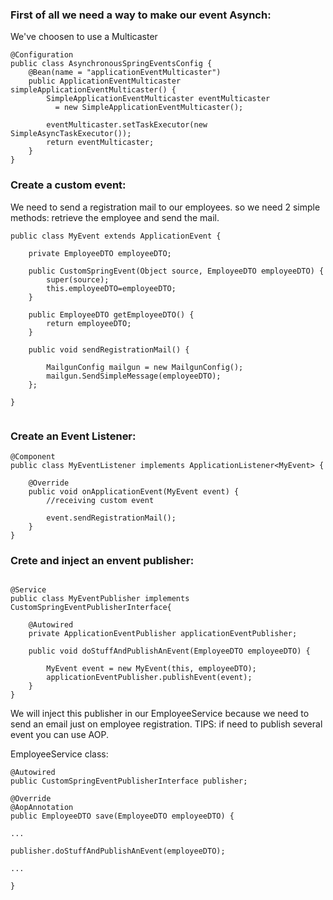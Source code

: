 ###  First of all we need a way to make our event Asynch:

We've choosen to use a Multicaster

```
@Configuration
public class AsynchronousSpringEventsConfig {
    @Bean(name = "applicationEventMulticaster")
    public ApplicationEventMulticaster simpleApplicationEventMulticaster() {
        SimpleApplicationEventMulticaster eventMulticaster 
          = new SimpleApplicationEventMulticaster();
         
        eventMulticaster.setTaskExecutor(new SimpleAsyncTaskExecutor());
        return eventMulticaster;
    }
}
```

###  Create a custom event:

We need to send a registration mail to our employees. so we need 2 simple methods:
retrieve the employee and send the mail.

```
public class MyEvent extends ApplicationEvent {
	
    private EmployeeDTO employeeDTO;
 
    public CustomSpringEvent(Object source, EmployeeDTO employeeDTO) {
        super(source);
        this.employeeDTO=employeeDTO;
    }
    
	public EmployeeDTO getEmployeeDTO() {
		return employeeDTO;
	}
	
	public void sendRegistrationMail() {
		
		MailgunConfig mailgun = new MailgunConfig();
		mailgun.SendSimpleMessage(employeeDTO);
	};
	
}


```

###  Create an Event Listener:

```
@Component
public class MyEventListener implements ApplicationListener<MyEvent> {
	
    @Override
    public void onApplicationEvent(MyEvent event) {
        //receiving custom event
    	
    	event.sendRegistrationMail();
    }
}
```
###  Crete and inject an envent publisher:

```

@Service
public class MyEventPublisher implements CustomSpringEventPublisherInterface{
	
    @Autowired
    private ApplicationEventPublisher applicationEventPublisher;
 
    public void doStuffAndPublishAnEvent(EmployeeDTO employeeDTO) {
        
        MyEvent event = new MyEvent(this, employeeDTO);
        applicationEventPublisher.publishEvent(event);
    }
}

```

We will inject this publisher in our EmployeeService because we need to send an email just on employee registration.
TIPS: if need to publish several event you can use AOP.

EmployeeService class:
```
@Autowired
public CustomSpringEventPublisherInterface publisher;
  
@Override
@AopAnnotation
public EmployeeDTO save(EmployeeDTO employeeDTO) {
		
...
  
publisher.doStuffAndPublishAnEvent(employeeDTO);
  
...
  
}

```
